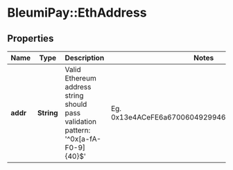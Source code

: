# BleumiPay::EthAddress

## Properties

Name | Type | Description | Notes
------------ | ------------- | ------------- | -------------
**addr** | **String** | Valid Ethereum address string should pass validation pattern: '^0x[a-fA-F0-9]{40}$'| Eg. 0x13e4ACeFE6a6700604929946E70E6443E4E73447


